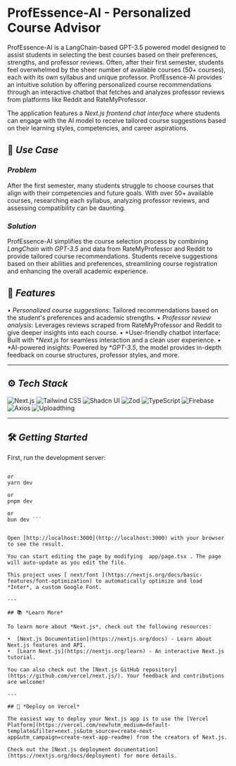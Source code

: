 # ProfEssence-AI - Personalized Course Advisor

ProfEssence-AI is a LangChain-based GPT-3.5 powered model designed to assist students in selecting the best courses based on their preferences, strengths, and professor reviews. Often, after their first semester, students feel overwhelmed by the sheer number of available courses (50+ courses), each with its own syllabus and unique professor. ProfEssence-AI provides an intuitive solution by offering personalized course recommendations through an interactive chatbot that fetches and analyzes professor reviews from platforms like Reddit and RateMyProfessor.

The application features a *Next.js frontend chat interface* where students can engage with the AI model to receive tailored course suggestions based on their learning styles, competencies, and career aspirations.

## 🚀 *Use Case*

### *Problem*
After the first semester, many students struggle to choose courses that align with their competencies and future goals. With over 50+ available courses, researching each syllabus, analyzing professor reviews, and assessing compatibility can be daunting.

### *Solution*
ProfEssence-AI simplifies the course selection process by combining *LangChain* with *GPT-3.5* and data from RateMyProfessor and Reddit to provide tailored course recommendations. Students receive suggestions based on their abilities and preferences, streamlining course registration and enhancing the overall academic experience.

## 🎯 *Features*
•⁠  ⁠*Personalized course suggestions*: Tailored recommendations based on the student's preferences and academic strengths.
•⁠  ⁠*Professor review analysis*: Leverages reviews scraped from RateMyProfessor and Reddit to give deeper insights into each course.
•⁠  ⁠*User-friendly chatbot interface: Built with **Next.js* for seamless interaction and a clean user experience.
•⁠  ⁠*AI-powered insights: Powered by **GPT-3.5*, the model provides in-depth feedback on course structures, professor styles, and more.

---

## ⚙️ *Tech Stack*

![Next.js](https://img.shields.io/badge/-Next_JS-black?style=for-the-badge&logoColor=white&logo=nextdotjs&color=000000)
![Tailwind CSS](https://img.shields.io/badge/-Tailwind_CSS-black?style=for-the-badge&logoColor=white&logo=tailwindcss&color=06B6D4)
![Shadcn UI](https://img.shields.io/badge/-Shadcn_UI-black?style=for-the-badge&logoColor=white&logo=shadcnui&color=000000)
![Zod](https://img.shields.io/badge/-Zod-black?style=for-the-badge&logoColor=white&logo=zod&color=3E67B1)
![TypeScript](https://img.shields.io/badge/-Typescript-black?style=for-the-badge&logoColor=white&logo=typescript&color=3178C6)
![Firebase](https://img.shields.io/badge/Firebase-039BE5?style=for-the-badge&logo=Firebase&logoColor=white)
![Axios](https://img.shields.io/badge/Axios-purple?style=for-the-badge&logo=axios&logoColor=white)
![Uploadthing](https://img.shields.io/badge/Uploadthing-red?style=for-the-badge&logo=&logoColor=white)

---

## 🛠️ *Getting Started*

First, run the development server:

``` npm run dev

or
yarn dev

or
pnpm dev

or
bun dev ```
 ⁠

Open [http://localhost:3000](http://localhost:3000) with your browser to see the result.

You can start editing the page by modifying ⁠ app/page.tsx ⁠. The page will auto-update as you edit the file.

This project uses [⁠ next/font ⁠](https://nextjs.org/docs/basic-features/font-optimization) to automatically optimize and load *Inter*, a custom Google Font.

---

## 📚 *Learn More*

To learn more about *Next.js*, check out the following resources:

•⁠  ⁠[Next.js Documentation](https://nextjs.org/docs) - Learn about Next.js features and API.
•⁠  ⁠[Learn Next.js](https://nextjs.org/learn) - An interactive Next.js tutorial.

You can also check out the [Next.js GitHub repository](https://github.com/vercel/next.js/). Your feedback and contributions are welcome!

---

## 🚀 *Deploy on Vercel*

The easiest way to deploy your Next.js app is to use the [Vercel Platform](https://vercel.com/new?utm_medium=default-template&filter=next.js&utm_source=create-next-app&utm_campaign=create-next-app-readme) from the creators of Next.js.

Check out the [Next.js deployment documentation](https://nextjs.org/docs/deployment) for more details.

